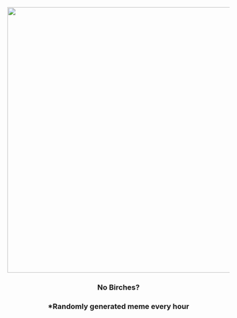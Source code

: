 <p align="center">
        <img src="https://i.redd.it/momj3g2v9gc91.jpg" width="600" height="600">
        </p>
        <h3 align="center">No Birches?</h3>
        <h3 align="center">*Randomly generated meme every hour</h3>
    